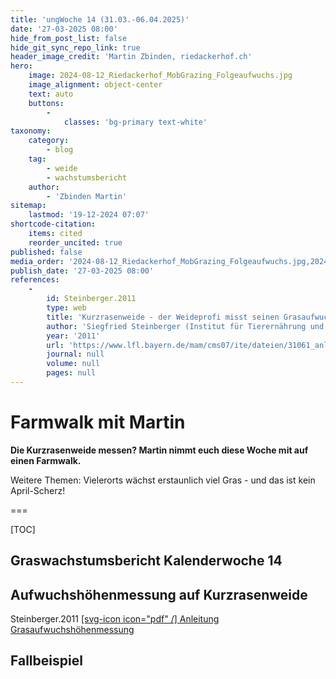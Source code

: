 ```yaml
---
title: 'ungWoche 14 (31.03.-06.04.2025)'
date: '27-03-2025 08:00'
hide_from_post_list: false
hide_git_sync_repo_link: true
header_image_credit: 'Martin Zbinden, riedackerhof.ch'
hero:
    image: 2024-08-12_Riedackerhof_MobGrazing_Folgeaufwuchs.jpg
    image_alignment: object-center
    text: auto
    buttons:
        -
            classes: 'bg-primary text-white'
taxonomy:
    category:
        - blog
    tag:
        - weide
        - wachstumsbericht
    author:
        - 'Zbinden Martin'
sitemap:
    lastmod: '19-12-2024 07:07'
shortcode-citation:
    items: cited
    reorder_uncited: true
published: false
media_order: '2024-08-12_Riedackerhof_MobGrazing_Folgeaufwuchs.jpg,2024-06-21_Riedackerhof_MobGrazing_MischungIGWeidemilch.jpg,2024-06-21_Riedackerhof_Mobgrazing_Tag-danach.jpg,PXL_20240621_190355535_web.mp4,2023-04-19_Riedackerhof_Mist.mp4'
publish_date: '27-03-2025 08:00'
references:
    -
        id: Steinberger.2011
        type: web
        title: 'Kurzrasenweide - der Weideprofi misst seinen Grasaufwuchs'
        author: 'Siegfried Steinberger (Institut für Tierernährung und  Futterwirtschaft, Grub)'
        year: '2011'
        url: 'https://www.lfl.bayern.de/mam/cms07/ite/dateien/31061_anleitung_zur_grasaufwuchsmessung.pdf'
        journal: null
        volume: null
        pages: null
---
```


# Farmwalk mit Martin

**Die Kurzrasenweide messen? Martin nimmt euch diese Woche mit auf einen Farmwalk.**  

Weitere Themen: Vielerorts wächst erstaunlich viel Gras - und das ist kein April-Scherz!

===


[TOC]

## Graswachstumsbericht Kalenderwoche 14


## Aufwuchshöhenmessung auf Kurzrasenweide
Steinberger.2011
[[svg-icon icon="pdf" /] Anleitung Grasaufwuchshöhenmessung](https://www.lfl.bayern.de/mam/cms07/ite/dateien/31061_anleitung_zur_grasaufwuchsmessung.pdf?class=button)
## Fallbeispiel


